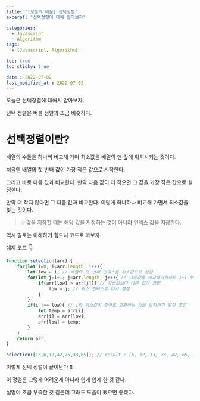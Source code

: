 ```yaml
---
title: "[오늘의 배움] 선택정렬"
excerpt: "선택정렬에 대해 알아보자"

categories:
  - Javascript
  - Algorithm
tags:
  - [Javascript, Algorithm]

toc: true
toc_sticky: true

date : 2022-07-02
last_modified_at : 2022-07-02
---
```


오늘은 선택정렬에 대해서 알아보자.

선택 정렬은 버블 정렬과 조금 비슷하다.

# 선택정렬이란?

배열의 수들을 하나씩 비교해 가며 최소값을 배열의 맨 앞에 위치시키는 것이다.

처음엔 배열의 첫 번째 값이 가장 작은 값으로 시작한다.

그리고 바로 다음 값과 비교한다. 만약 다음 값이 더 작으면 그 값을 가장 작은 값으로 설정한다.

만약 더 작지 않다면 그 다음 값과 비교한다. 이렇게 하나하나 비교해 가면서 최소값을 찾는 것이다.

> 💡 값을 저장할 때는 해당 값을 저정하는 것이 아니라 인덱스 값을 저장한다.

역시 말로는 이해하기 힘드니 코드로 봐보자.

예제 코드 👇

```javascript
function selection(arr) {
    for(let i=0; i<arr.length; i++){
        let low = i; // 배열의 첫 번째 인덱스를 최소값으로 설정
        for(let j=i+1; j<arr.length; j++){ // 다음값을 비교해야하므로 i+1 부터 시작
            if(arr[low] > arr[j]){ // 최소값보다 다른 값이 크면
                low = j; // 최소 인덱스로 다시 설정
            }
        }
        if(i !== low){ // i와 최소값이 같아도 교환하는 것을 방지하기 위한 조건
            let temp = arr[i];
            arr[i] = arr[low];
            arr[low] = temp;    
        }
    }
    return arr;
}

selection([13,6,12,42,75,33,65]); // result : [6, 12, 13, 33, 42, 65, 75]
```

이렇게 선택 정렬이 끝이난다 !!

이 정렬은 그렇게 어려운게 아니라 쉽게 쉽게 한 것 같다.

설명이 조금 부족한 것 같은데 그래도 도움이 됐으면 좋겠다.